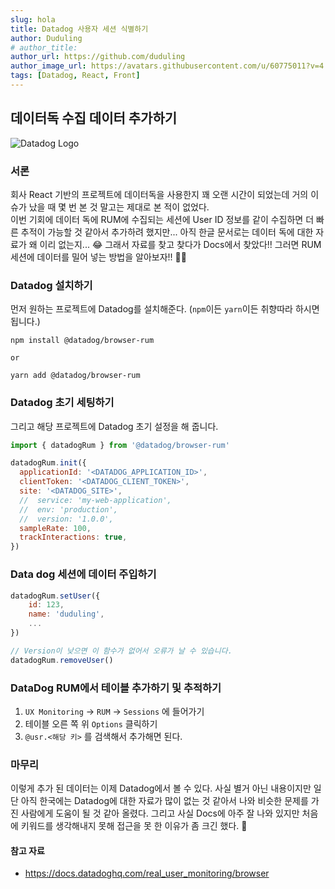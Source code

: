 ```yaml
---
slug: hola
title: Datadog 사용자 세션 식별하기
author: Duduling
# author_title: 
author_url: https://github.com/duduling
author_image_url: https://avatars.githubusercontent.com/u/60775011?v=4
tags: [Datadog, React, Front]
---
```


## 데이터독 수집 데이터 추가하기

![Datadog Logo](https://drive.google.com/uc?export=download&id=1ZZ5fLeT3iTRUdWOBkQT8TbIozXa-qUdj)

### 서론

회사 React 기반의 프로젝트에 데이터독을 사용한지 꽤 오랜 시간이 되었는데 거의 이슈가 났을 때 몇 번 본 것 말고는 제대로 본 적이 없었다.  
이번 기회에 데이터 독에 RUM에 수집되는 세션에 User ID 정보를 같이 수집하면 더 빠른 추적이 가능할 것 같아서 추가하려 했지만... 아직 한글 문서로는 데이터 독에 대한 자료가 왜 이리 없는지... 😂
그래서 자료를 찾고 찾다가 Docs에서 찾았다!! 그러면 RUM 세션에 데이터를 밀어 넣는 방법을 알아보자!! 🐱‍🏍

### Datadog 설치하기

먼저 원하는 프로젝트에 Datadog를 설치해준다. (`npm`이든 `yarn`이든 취향따라 하시면 됩니다.)

```shell
npm install @datadog/browser-rum

or

yarn add @datadog/browser-rum
```

### Datadog 초기 세팅하기

그리고 해당 프로젝트에 Datadog 초기 설정을 해 줍니다.

```js
import { datadogRum } from '@datadog/browser-rum'

datadogRum.init({
  applicationId: '<DATADOG_APPLICATION_ID>',
  clientToken: '<DATADOG_CLIENT_TOKEN>',
  site: '<DATADOG_SITE>',
  //  service: 'my-web-application',
  //  env: 'production',
  //  version: '1.0.0',
  sampleRate: 100,
  trackInteractions: true,
})
```

### Data dog 세션에 데이터 주입하기

```js
datadogRum.setUser({
    id: 123,
    name: 'duduling',
    ...
})

// Version이 낮으면 이 함수가 없어서 오류가 날 수 있습니다. 
datadogRum.removeUser()
```

### DataDog RUM에서 테이블 추가하기 및 추적하기

1. `UX Monitoring` -> `RUM` -> `Sessions` 에 들어가기
2. 테이블 오른 쪽 위 `Options` 클릭하기
3. `@usr.<해당 키>` 를 검색해서 추가해면 된다.


### 마무리

이렇게 추가 된 데이터는 이제 Datadog에서 볼 수 있다. 사실 별거 아닌 내용이지만 일단 아직 한국에는 Datadog에 대한 자료가 많이 없는 것 같아서 나와 비슷한 문제를 가진 사람에게 도움이 될 것 같아 올렸다. 그리고 사실 Docs에 아주 잘 나와 있지만 처음에 키워드를 생각해내지 못해 접근을 못 한 이유가 좀 크긴 했다. 🤣

#### 참고 자료

- https://docs.datadoghq.com/real_user_monitoring/browser